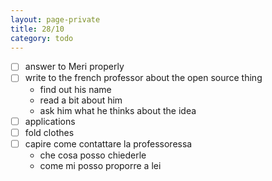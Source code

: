 ```yaml
--- 
layout: page-private
title: 28/10
category: todo
---
```


- [ ] answer to Meri properly
- [ ] write to the french professor about the open source thing
    - find out his name
    - read a bit about him
    - ask him what he thinks about the idea
- [ ] applications
- [ ] fold clothes
- [ ] capire come contattare la professoressa
    - che cosa posso chiederle
    - come mi posso proporre a lei
